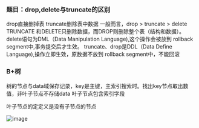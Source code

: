 ### 题目：drop,delete与truncate的区别

drop直接删掉表 truncate删除表中数据
一般而言，drop > truncate > delete
TRUNCATE 和DELETE只删除数据，而DROP则删除整个表（结构和数据）。
delete语句为DML（Data Manipulation Language),这个操作会被放到 rollback segment中,事务提交后才生效。
truncate、drop是DDL（Data Define Language),操作立即生效，原数据不放到 rollback segment中，不能回滚

### B+树

树的节点与data域保存记录，key是主键，主索引搜索时。找出key节点取出数值，非叶子节点不存储data 叶子节点包含索引字段

叶子节点的定定义是没有子节点的节点

![image](https://camo.githubusercontent.com/d179da3747d2ed1fff74ac1acd2ed629f833a8a5adfe235169f75787a4ab6cd9/687474703a2f2f7777772e3263746f2e636f6d2f75706c6f616466696c652f436f6c6c66696c65732f32303135303431362f323031353034313631303033333733312e706e67)



 
